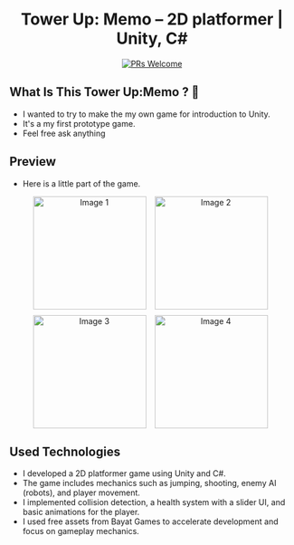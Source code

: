 <div align="center">

# Tower Up: Memo – 2D platformer | Unity, C#
[![PRs Welcome](https://img.shields.io/badge/PRs-welcome-brightgreen.svg?style=flat-square)](http://makeapullrequest.com)<br>


</div>

## What Is This Tower Up:Memo ? 🤔

- I wanted to try to make the my own game for introduction to Unity.
- It's a my first prototype game.
- Feel free ask anything 

## Preview

- Here is a little part of the game.


<div align="center" style="display: grid; grid-template-columns: repeat(2, 1fr); gap: 10px; max-width: 420px; margin: auto;">
  <img src="https://i.imgur.com/9jE1Pu2.png" alt="Image 1" style="width: 200px; aspect-ratio: 1 / 1; object-fit: cover;">
  <img src="https://i.imgur.com/bTmj1t0.png" alt="Image 2" style="width: 200px; aspect-ratio: 1 / 1; object-fit: cover;">
  <img src="https://i.imgur.com/FK8e79e.png" alt="Image 3" style="width: 200px; aspect-ratio: 1 / 1; object-fit: cover;">
  <img src="https://i.imgur.com/Fnmi4Lk.png" alt="Image 4" style="width: 200px; aspect-ratio: 1 / 1; object-fit: cover;">
</div>

## Used Technologies

- I developed a 2D platformer game using Unity and C#.
- The game includes mechanics such as jumping, shooting, enemy AI (robots), and player movement.
- I implemented collision detection, a health system with a slider UI, and basic animations for the player.
- I used free assets from Bayat Games to accelerate development and focus on gameplay mechanics.


